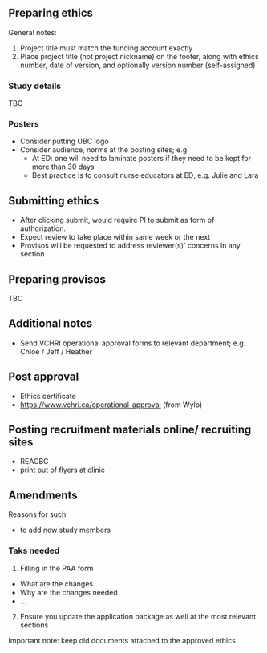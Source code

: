 
## Preparing ethics

General notes:
1. Project title must match the funding account exactly
2. Place project title (not project nickname) on the footer, along with ethics number, date of version, and optionally version number (self-assigned)

### Study details

TBC

### Posters

- Consider putting UBC logo
- Consider audience, norms at the posting sites; e.g.
  - At ED: one will need to laminate posters if they need to be kept for more than 30 days 
  - Best practice is to consult nurse educators at ED; e.g. Julie and Lara 

## Submitting ethics

- After clicking submit, would require PI to submit as form of authorization.
- Expect review to take place within same week or the next
- Provisos will be requested to address reviewer(s)' concerns in any section

## Preparing provisos

TBC

## Additional notes

- Send VCHRI operational approval forms to relevant department; e.g. Chloe / Jeff / Heather

## Post approval 

- Ethics certificate
- https://www.vchri.ca/operational-approval (from Wylo)

## Posting recruitment materials online/ recruiting sites

- REACBC 
- print out of flyers at clinic

## Amendments

Reasons for such:
- to add new study members

### Taks needed 
1. Filling in the PAA form 
- What are the changes
- Why are the changes needed
- ...
2. Ensure you update the application package as well at the most relevant sections

Important note: keep old documents attached to the approved ethics

